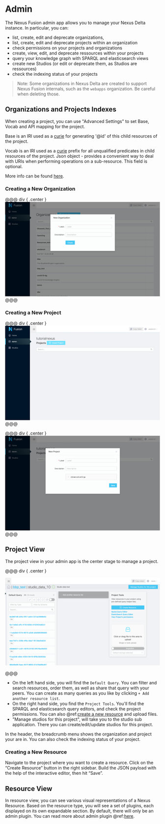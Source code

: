 # Admin

The Nexus Fusion admin app allows you to manage your Nexus Delta instance. In particular, you can:

* list, create, edit and deprecate organizations,
* list, create, edit and deprecate projects within an organization
* check permissions on your projects and organizations
* create, view, edit, and deprecate ressources within your projects
* query your knowledge graph with SPARQL and elasticsearch views
* create new Studios (or edit or deprecate them, as Studios are ressources)
* check the indexing status of your projects

> Note: Some organizations in Nexus Delta are created to support Nexus Fusion internals, such as the `webapps` organization. Be careful when deleting those.

## Organizations and Projects Indexes

When creating a project, you can use  "Advanced Settings" to set Base, Vocab and API mapping for the project.

Base is an IRI used as a [curie](https://www.w3.org/TR/2010/NOTE-curie-20101216/) for generating '@id' of this child resources of the project.

Vocab is an IRI used as a [curie](https://www.w3.org/TR/2010/NOTE-curie-20101216/) prefix for all unqualified predicates in child resources of the project. Json object - provides a convenient way to deal with URIs when performing operations on a sub-resource. This field is optional.

More info can be found [here](../delta/api/current/admin/admin-projects-api.html#api-mappings).

### Creating a New Organization

@@@ div { .center }
![](../assets/try-nexus-sandbox-admin-create-org-form.png)
@@@

### Creating a New Project

@@@ div { .center }
![](../assets/try-nexus-sandbox-admin-organization.png)
@@@

@@@ div { .center }
![](../assets/try-nexus-sandbox-admin-create-project-form.png)
@@@

## Project View

The project view in your admin app is the center stage to manage a project.

@@@ div { .center }

![Project View](../assets/fusion-admin-project-page.png)

@@@

* On the left hand side, you will find the `Default Query`. You can filter and search resources, order them, as well as share that query with your peers. You can create as many queries as you like by clicking `+ Add another resource list`.
* On the right hand side, you find the `Project Tools`. You'll find the SPARQL and elasticsearch query editors, and check the project permissions. You can also @ref:[create a new resource](admin.md#creating-a-new-resource) and upload files.
* "Manage studios for this project", will take you to the studio sub application. There you can create/edit/update studios for this project.

In the header, the breadcrumb menu shows the organization and project your are in. You can also check the indexing status of your project.

### Creating a New Resource

Navigate to the project where you want to create a resource. Click on the “Create Resource” button in the right sidebar. Build the JSON payload with the help of the interactive editor, then hit “Save”.

## Resource View

In resource view, you can see various visual representations of a Nexus Resource. Based on the resource type, you will see a set of plugins, each displayed on its own expandable section. By default, there will only be an admin plugin. You can read more about admin plugin  @ref:[here](plugins.md#default-plugins). 


